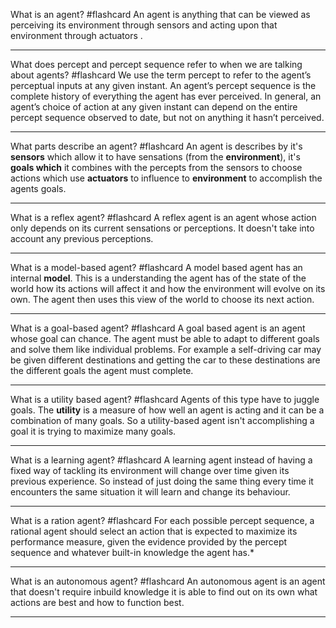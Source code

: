 
What is an agent? #flashcard 
	An agent is anything that can be viewed as perceiving its environment through sensors and acting upon that environment through actuators .

---
What does percept and percept sequence refer to when we are talking about agents? #flashcard 
	We use the term percept to refer to the agent’s perceptual inputs at any given instant. An agent’s percept sequence is the complete history of everything the agent has ever perceived. In general, an agent’s choice of action at any given instant can depend on the entire percept sequence observed to date, but not on anything it hasn’t perceived.

---

What parts describe an agent? #flashcard 
	An agent is describes by it's **sensors** which allow it to have sensations (from the **environment**), it's **goals which** it combines with the percepts from the sensors to choose actions which use **actuators** to influence to **environment** to accomplish the agents goals.

---

What is a reflex agent? #flashcard 
	A reflex agent is an agent whose action only depends on its current sensations or perceptions. It doesn't take into account any previous perceptions.

---
What is a model-based agent? #flashcard 
	A model based agent has an internal **model**. This is a understanding the agent has of the state of the world how its actions will affect it and how the environment will evolve on its own. The agent then uses this view of the world to choose its next action.

---

What is a goal-based agent? #flashcard 
	A goal based agent is an agent whose goal can chance. The agent must be able to adapt to different goals and solve them like individual problems. For example a self-driving car may be given different destinations and getting the car to these destinations are the different goals the agent must complete.

---
What is a utility based agent? #flashcard 
	Agents of this type have to juggle goals. The **utility** is a measure of how well an agent is acting and it can be a combination of many goals.  So a utility-based agent isn't accomplishing a goal it is trying to maximize many goals.

---

What is a learning agent? #flashcard 
	A learning agent instead of having a fixed way of tackling its environment will change over time given its previous experience. So instead of just doing the same thing every time it encounters the same situation it will learn and change its behaviour. 

---
What is a ration agent? #flashcard 
	 For each possible percept sequence, a rational agent should select an action that is expected to maximize its performance measure, given the evidence provided by the percept sequence and whatever built-in knowledge the agent has.*

---

What is an autonomous agent? #flashcard 
	An autonomous agent is an agent that doesn't require inbuild knowledge it is able to find out on its own what actions are best and how to function best.

---
